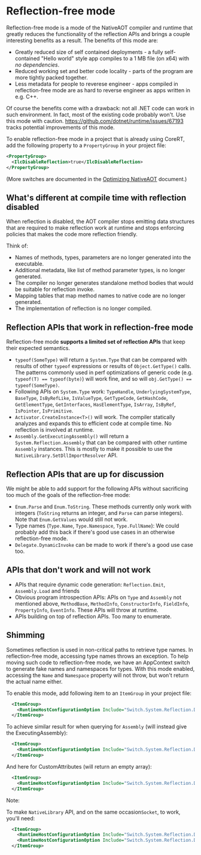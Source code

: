 # Reflection-free mode

Reflection-free mode is a mode of the NativeAOT compiler and runtime that greatly reduces the functionality of the reflection APIs and brings a couple interesting benefits as a result. The benefits of this mode are:

* Greatly reduced size of self contained deployments - a fully self-contained "Hello world" style app compiles to a 1 MB file (on x64) with _no dependencies_.
* Reduced working set and better code locality - parts of the program are more tightly packed together.
* Less metadata for people to reverese engineer - apps compiled in reflection-free mode are as hard to reverse engineer as apps written in e.g. C++.

Of course the benefits come with a drawback: not all .NET code can work in such environment. In fact, most of the existing code probably won't. Use this mode with caution. https://github.com/dotnet/runtime/issues/67193 tracks potential improvements of this mode.

To enable reflection-free mode in a project that is already using CoreRT, add the following property to a `PropertyGroup` in your project file:

```xml
<PropertyGroup>
  <IlcDisableReflection>true</IlcDisableReflection>
</PropertyGroup>
```

(More switches are documented in the [Optimizing NativeAOT](optimizing.md) document.)

## What's different at compile time with reflection disabled

When reflection is disabled, the AOT compiler stops emitting data structures that are required to make reflection work at runtime and stops enforcing policies that makes the code more reflection friendly.

Think of:
* Names of methods, types, parameters are no longer generated into the executable.
* Additional metadata, like list of method parameter types, is no longer generated.
* The compiler no longer generates standalone method bodies that would be suitable for reflection invoke.
* Mapping tables that map method names to native code are no longer generated.
* The implementation of reflection is no longer compiled.

## Reflection APIs that work in reflection-free mode

Reflection-free mode **supports a limited set of reflection APIs** that keep their expected semantics.

* `typeof(SomeType)` will return a `System.Type` that can be compared with results of other `typeof` expressions or results of `Object.GetType()` calls. The patterns commonly used in perf optimizations of generic code (e.g. `typeof(T) == typeof(byte)`) will work fine, and so will `obj.GetType() == typeof(SomeType)`.
* Following APIs on `System.Type` work: `TypeHandle`, `UnderlyingSystemType`, `BaseType`, `IsByRefLike`, `IsValueType`, `GetTypeCode`, `GetHashCode`, `GetElementType`, `GetInterfaces`, `HasElementType`, `IsArray`, `IsByRef`, `IsPointer`, `IsPrimitive`.
* `Activator.CreateInstance<T>()` will work. The compiler statically analyzes and expands this to efficient code at compile time. No reflection is involved at runtime.
* `Assembly.GetExecutingAssembly()` will return a `System.Reflection.Assembly` that can be compared with other runtime `Assembly` instances. This is mostly to make it possible to use the `NativeLibrary.SetDllImportResolver` API.

## Reflection APIs that are up for discussion

We might be able to add support for the following APIs without sacrificing too much of the goals of the reflection-free mode:

* `Enum.Parse` and `Enum.ToString`. These methods currently only work with integers (`ToString` returns an integer, and `Parse` can parse integers). Note that `Enum.GetValues` would still not work.
* Type names (`Type.Name`, `Type.Namespace`, `Type.FullName`): We could probably add this back if there's good use cases in an otherwise reflection-free mode.
* `Delegate.DynamicInvoke` can be made to work if there's a good use case too.

## APIs that don't work and will not work

* APIs that require dynamic code generation: `Reflection.Emit`, `Assembly.Load` and friends
* Obvious program introspection APIs: APIs on `Type` and `Assembly` not mentioned above, `MethodBase`, `MethodInfo`, `ConstructorInfo`, `FieldInfo`, `PropertyInfo`, `EventInfo`. These APIs will throw at runtime.
* APIs building on top of reflection APIs. Too many to enumerate.

## Shimming

Sometimes reflection is used in non-critical paths to retrieve type names. In reflection-free mode, accessing type names throws an exception. To help moving such code to reflection-free mode, we have an AppContext switch to generate fake names and namespaces for types. With this mode enabled, accessing the `Name` and `Namespace` property will not throw, but won't return the actual name either.

To enable this mode, add following item to an `ItemGroup` in your project file:

```xml
  <ItemGroup>
    <RuntimeHostConfigurationOption Include="Switch.System.Reflection.Disabled.DoNotThrowForNames" Value="true" />
  </ItemGroup>
```

To achieve similar result for when querying for ``Assembly`` (will instead give the ExecutingAssembly):

```xml
  <ItemGroup>
    <RuntimeHostConfigurationOption Include="Switch.System.Reflection.Disabled.DoNotThrowForAssembly" Value="true" />
  </ItemGroup>
```

And here for CustomAttributes (will return an empty array):


```xml
  <ItemGroup>
    <RuntimeHostConfigurationOption Include="Switch.System.Reflection.Disabled.DoNotThrowForAttributes" Value="true" />
  </ItemGroup>
```

Note:

To make ``NativeLibrary`` API, and on the same occasion``Socket``, to work, you'll need:

```xml
  <ItemGroup>
    <RuntimeHostConfigurationOption Include="Switch.System.Reflection.Disabled.DoNotThrowForAssembly" Value="true" />
    <RuntimeHostConfigurationOption Include="Switch.System.Reflection.Disabled.DoNotThrowForAttributes" Value="true" />
  </ItemGroup>
```

